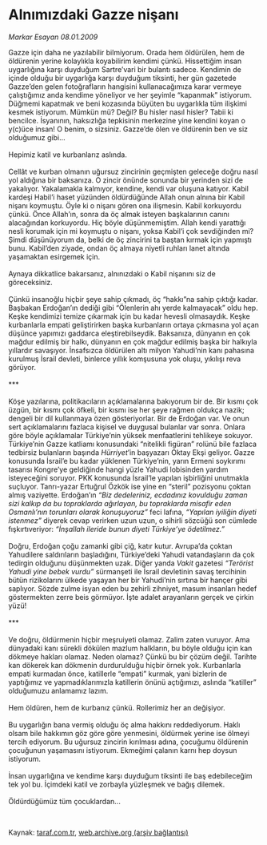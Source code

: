 # Alnımızdaki Gazze nişanı

*Markar Esayan 08.01.2009*

<div class="taraf_structure_2col_1zq">
<div class="margen_n">



 <p>Gazze için daha ne yazılabilir bilmiyorum. Orada hem öldürülen, hem de öldürenin yerine kolaylıkla koyabilirim kendimi çünkü. Hissettiğim insan uygarlığına karşı duyduğum Sartre’vari bir bulantı sadece. Kendimin de içinde olduğu bir uygarlığa karşı duyduğum tiksinti, her gün gazetede Gazze’den gelen fotoğrafların hangisini kullanacağımıza karar vermeye çalıştığımız anda kendime yöneliyor ve her şeyimle “kapanmak” istiyorum. Düğmemi kapatmak ve beni kozasında büyüten bu uygarlıkla tüm ilişkimi kesmek istiyorum. Mümkün mü? Değil? Bu hisler nasıl hisler? Tabii ki bencilce. İsyanının, haksızlığa tepkisinin merkezine yine kendini koyan o y(c)üce insan! O benim, o sizsiniz. Gazze’de ölen ve öldürenin ben ve siz olduğumuz gibi... <br/><br/>Hepimiz katil ve kurbanlarız aslında. <br/><br/>Cellât ve kurban olmanın uğursuz zincirinin geçmişten geleceğe doğru nasıl yol aldığına bir baksanıza. O zincir önünde sonunda bir yerinden sizi de yakalıyor. Yakalamakla kalmıyor, kendine, kendi var oluşuna katıyor. Kabil kardeşi Habil’i haset yüzünden öldürdüğünde Allah onun alnına bir Kabil nişanı koymuştu. Öyle ki o nişanı gören ona ilişmesin. Kabil korkuyordu çünkü. Önce Allah’ın, sonra da öç almak isteyen başkalarının canını alacağından korkuyordu. Hiç böyle düşünmemiştim. Allah kendi yarattığı nesli korumak için mi koymuştu o nişanı, yoksa Kabil’i çok sevdiğinden mi? Şimdi düşünüyorum da, belki de öç zincirini ta baştan kırmak için yapmıştı bunu. Kabil’den ziyade, ondan öç almaya niyetli ruhları lanet altında yaşamaktan esirgemek için. <br/><br/>Aynaya dikkatlice bakarsanız, alnınızdaki o Kabil nişanını siz de göreceksiniz. <br/><br/>Çünkü insanoğlu hiçbir şeye sahip çıkmadı, öç “hakkı”na sahip çıktığı kadar. Başbakan Erdoğan’ın dediği gibi “Ölenlerin ahı yerde kalmayacak” oldu hep. Keşke kendimizi temize çıkarmak için bu kadar hevesli olmasaydık. Keşke kurbanlarla empati geliştirirken başka kurbanların ortaya çıkmasına yol açan düşünce yapımızı gaddarca eleştirebilseydik. Baksanıza, dünyanın en çok mağdur edilmiş bir halkı, dünyanın en çok mağdur edilmiş başka bir halkıyla yıllardır savaşıyor. İnsafsızca öldürülen altı milyon Yahudi’nin kanı pahasına kurulmuş İsrail devleti, binlerce yıllık komşusuna yok oluşu, yıkılışı reva görüyor. <br/><br/>*** <br/><br/>Köşe yazılarına, politikacıların açıklamalarına bakıyorum bir de. Bir kısmı çok üzgün, bir kısmı çok öfkeli, bir kısmı ise her şeye rağmen oldukça nazik; dengeli bir dil kullanmaya özen gösteriyorlar. Bir de Erdoğan var. Ve onun sert açıklamalarını fazlaca kişisel ve duygusal bulanlar var sonra. Onlara göre böyle açıklamalar Türkiye’nin yüksek menfaatlerini tehlikeye sokuyor. Türkiye’nin Gazze katliamı konusundaki “nitelikli figüran” rolünü bile fazlaca tedbirsiz bulanların başında <i>Hürriyet</i>’in başyazarı Oktay Ekşi geliyor. Gazze konusunda İsrail’e bu kadar yüklenen Türkiye’nin, yarın Ermeni soykırımı tasarısı Kongre’ye geldiğinde hangi yüzle Yahudi lobisinden yardım isteyeceğini soruyor. PKK konusunda İsrail’le yapılan işbirliğini unutmakla suçluyor. Tanrı-yazar Ertuğrul Özkök ise yine en “steril” pozisyonu çoktan almış vaziyette. Erdoğan’ın <i>“Biz dedeleriniz, ecdadınız kovulduğu zaman sizi kalkıp da bu topraklarda ağırlayan, bu topraklarda misafir eden Osmanlı’nın torunları olarak konuşuyoruz”</i> feci lafına, <i>“Yapılan iyiliğin diyeti istenmez”</i> diyerek cevap verirken uzun uzun, o sihirli sözcüğü son cümlede fışkırtıveriyor: <i>“İnşallah ileride bunun diyeti Türkiye’ye ödetilmez.”</i> <br/><br/>Doğru, Erdoğan çoğu zamanki gibi çiğ, katır kutur. Avrupa’da çoktan Yahudilere saldırıların başladığını, Türkiye’deki Yahudi vatandaşların da çok tedirgin olduğunu düşünmekten uzak. Diğer yanda <i>Vakit</i> gazetesi <i>“Terörist Yahudi yine bebek vurdu”</i> sürmanşeti ile İsrail devletinin savaş tercihinin bütün rizikolarını ülkede yaşayan her bir Yahudi’nin sırtına bir hançer gibi saplıyor. Sözde zulme isyan eden bu zehirli zihniyet, masum insanları hedef göstermekten zerre beis görmüyor. İşte adalet arayanların gerçek ve çirkin yüzü! <br/><br/>*** <br/><br/>Ve doğru, öldürmenin hiçbir meşruiyeti olamaz. Zalim zaten vuruyor. Ama dünyadaki kanı sürekli dökülen mazlum halkların, bu böyle olduğu için kan dökmeye hakları olamaz. Neden olamaz? Çünkü bu bir çözüm değil. Tarihte kan dökerek kan dökmenin durdurulduğu hiçbir örnek yok. Kurbanlarla empati kurmadan önce, katillerle “empati” kurmak, yani bizlerin de yaptığımız ve yapmadıklarımızla katillerin önünü açtığımızı, aslında “katiller” olduğumuzu anlamamız lazım. <br/><br/>Hem öldüren, hem de kurbanız çünkü. Rollerimiz her an değişiyor. <br/><br/>Bu uygarlığın bana vermiş olduğu öç alma hakkını reddediyorum. Haklı olsam bile hakkımın göz göre göre yenmesini, öldürmek yerine ise ölmeyi tercih ediyorum. Bu uğursuz zincirin kırılması adına, çocuğumu öldürenin çocuğunun yaşamasını istiyorum. Ekmeğimi çalanın karnı hep doysun istiyorum. <br/><br/>İnsan uygarlığına ve kendime karşı duyduğum tiksinti ile baş edebileceğim tek yol bu. İçimdeki katil ve zorbayla yüzleşmek ve bağış dilemek. <br/><br/>Öldürdüğümüz tüm çocuklardan...</p>

<br/>


<div id="taraf_not">
</div>

</div>


</div>

Kaynak: [taraf.com.tr](http://taraf.com.tr:80/makale/3464.htm), [web.archive.org (arşiv bağlantısı)](http://web.archive.org/web/20090130050123/http://taraf.com.tr:80/makale/3464.htm)
